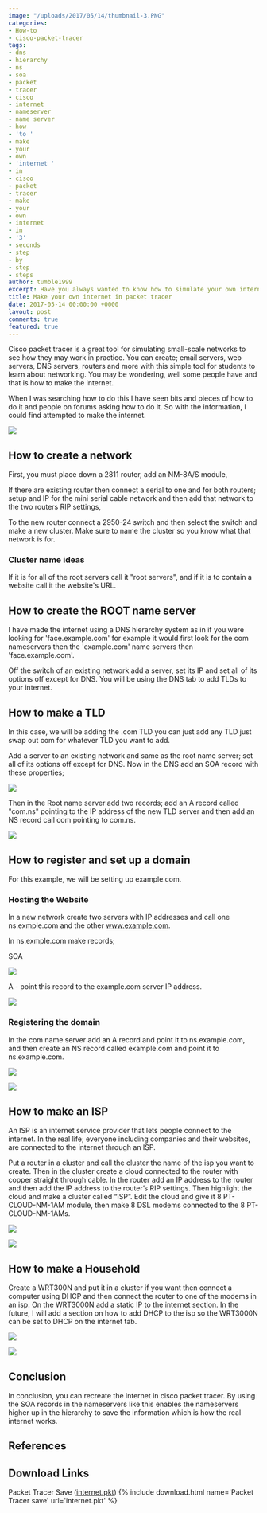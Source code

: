 ```yaml
---
image: "/uploads/2017/05/14/thumbnail-3.PNG"
categories:
- How-to
- cisco-packet-tracer
tags:
- dns
- hierarchy
- ns
- soa
- packet
- tracer
- cisco
- internet
- nameserver
- name server
- how
- 'to '
- make
- your
- own
- 'internet '
- in
- cisco
- packet
- tracer
- make
- your
- own
- internet
- in
- '3'
- seconds
- step
- by
- step
- steps
author: tumble1999
excerpt: Have you always wanted to know how to simulate your own internet?
title: Make your own internet in packet tracer
date: 2017-05-14 00:00:00 +0000
layout: post
comments: true
featured: true
---
```



Cisco packet tracer is a great tool for simulating small-scale networks to see how they may work in practice. You can create; email servers, web servers, DNS servers, routers and more with this simple tool for students to learn about networking. You may be wondering, well some people have and that is how to make the internet.

When I was searching how to do this I have seen bits and pieces of how to do it and people on forums asking how to do it. So with the information, I could find attempted to make the internet.

![](/uploads/2017/05/14/my%20internet.PNG)

## How to create a network

First, you must place down a 2811 router, add an NM-8A/S module,

If there are existing router then connect a serial to one and for both routers; setup and IP for the mini serial cable network and then add that network to the two routers RIP settings,

To the new router connect a 2950-24 switch and then select the switch and make a new cluster. Make sure to name the cluster so you know what that network is for.

### Cluster name ideas

If it is for all of the root servers call it "root servers", and if it is to contain a website call it the website's URL.

## How to create the ROOT name server

I have made the internet using a DNS hierarchy system as in if you were looking for 'face.example.com' for example it would first look for the com nameservers then the 'example.com' name servers then 'face.example.com'.

Off the switch of an existing network add a server, set its IP and set all of its options off except for DNS. You will be using the DNS tab to add TLDs to your internet.

## How to make a TLD

In this case, we will be adding the .com TLD you can just add any TLD just swap out com for whatever TLD you want to add.

Add a server to an existing network and same as the root name server; set all of its options off except for DNS. Now in the DNS add an SOA record with these properties;

![](/uploads/2017/05/14/soa-com.ns.PNG)

Then in the Root name server add two records; add an A record called "com.ns" pointing to the IP address of the new TLD server and then add an NS record call com pointing to com.ns.

![](/uploads/2017/05/14/com.ns%20ns.PNG)

## How to register and set up a domain

For this example, we will be setting up example.com.

### Hosting the Website

In a new network create two servers with IP addresses and call one ns.exmple.com and the other www.example.com.

In ns.exmple.com make  records;

SOA

![](/uploads/2017/05/14/soa%20ns.example.com.png)

A - point this record to the example.com server IP address.

![](/uploads/2017/05/14/a%20ns.example.com.png)

### Registering the domain

In the com name server add an A record and point it to ns.example.com, and then create an NS record called example.com and point it to ns.example.com.

![](/uploads/2017/05/14/a%20ns.example.com-1.png)

![](/uploads/2017/05/14/root%20example.com%20ns.PNG)

## How to make an ISP

An ISP is an internet service provider that lets people connect to the internet. In the real life; everyone including companies and their websites, are connected to the internet through an ISP.

Put a router in a cluster and call the cluster the name of the isp you want to create. Then in the cluster create a cloud connected to the router with copper straight through cable. In the router add an IP address to the router and then add the IP address to the router’s RIP settings. Then highlight the cloud and make a cluster called “ISP”. Edit the cloud and give it 8 PT-CLOUD-NM-1AM module, then make 8 DSL modems connected to the 8 PT-CLOUD-NM-1AMs.

![](/uploads/2017/05/14/isp%20network.PNG)

![](/uploads/2017/05/14/isp%20dsl%20modems.PNG)

## How to make a Household

Create a WRT300N and put it in a cluster if you want then connect a computer using DHCP and then connect the router to one of the modems in an isp. On the WRT3000N add a static IP to the internet section. In the future, I will add a section on how to add DHCP to the isp so the WRT3000N can be set to DHCP on the internet tab.

![](/uploads/2017/05/14/household%201.PNG)

![](/uploads/2017/05/14/household%202.PNG)

## Conclusion

In conclusion, you can recreate the internet in cisco packet tracer. By using the SOA records in the nameservers like this enables the nameservers higher up in the hierarchy to save the information which is how the real internet works.

## References

## Download Links

Packet Tracer Save ([internet.pkt](/downloads/internet.pkt))
{% include download.html name='Packet Tracer save' url='internet.pkt' %}
